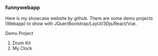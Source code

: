 ### funnywebapp
Here is my showcase website by github. There are some demo projects (Webapp) to show with JQuer/Bootstrap/LayUI/3Djs/React/Vue.

Demo Project
1. Drum Kit
2. My Clock
